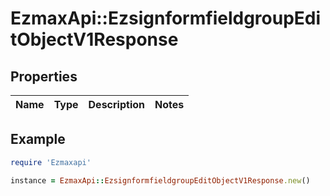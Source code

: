 # EzmaxApi::EzsignformfieldgroupEditObjectV1Response

## Properties

| Name | Type | Description | Notes |
| ---- | ---- | ----------- | ----- |

## Example

```ruby
require 'Ezmaxapi'

instance = EzmaxApi::EzsignformfieldgroupEditObjectV1Response.new()
```

